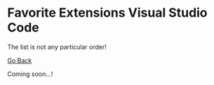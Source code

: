 # Favorite Extensions Visual Studio Code

The list is not any particular order!

[Go Back](./README.md)

Coming soon...!
